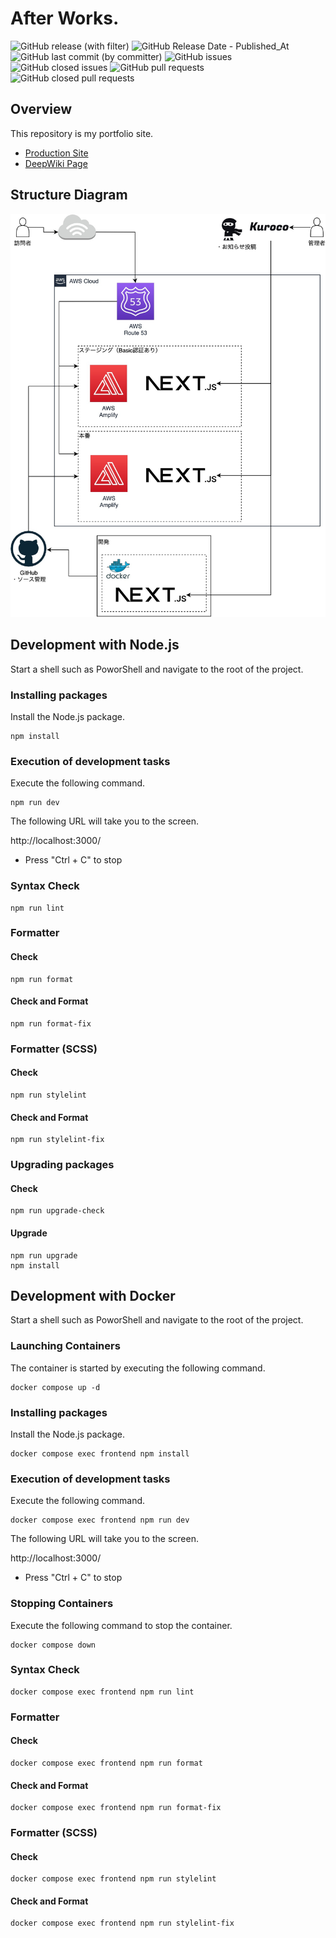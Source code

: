 # After Works.

![GitHub release (with filter)](https://img.shields.io/github/v/release/InumberX/after_works-v006) ![GitHub Release Date - Published_At](https://img.shields.io/github/release-date/InumberX/after_works-v006) ![GitHub last commit (by committer)](https://img.shields.io/github/last-commit/InumberX/after_works-v006) ![GitHub issues](https://img.shields.io/github/issues/InumberX/after_works-v006) ![GitHub closed issues](https://img.shields.io/github/issues-closed/InumberX/after_works-v006) ![GitHub pull requests](https://img.shields.io/github/issues-pr/InumberX/after_works-v006) ![GitHub closed pull requests](https://img.shields.io/github/issues-pr-closed/InumberX/after_works-v006)

## Overview

This repository is my portfolio site.

- [Production Site](https://afterworks.jp/)
- [DeepWiki Page](https://deepwiki.com/InumberX/after_works-v006)

## Structure Diagram

![Structure Diagram](readme/img/configuration_diagram.jpg)

## Development with Node.js

Start a shell such as PoworShell and navigate to the root of the project.

### Installing packages

Install the Node.js package.

```shell
npm install
```

### Execution of development tasks

Execute the following command.

```shell
npm run dev
```

The following URL will take you to the screen.

http://localhost:3000/

- Press "Ctrl + C" to stop

### Syntax Check

```shell
npm run lint
```

### Formatter

#### Check

```shell
npm run format
```

#### Check and Format

```shell
npm run format-fix
```

### Formatter (SCSS)

#### Check

```shell
npm run stylelint
```

#### Check and Format

```shell
npm run stylelint-fix
```

### Upgrading packages

#### Check

```shell
npm run upgrade-check
```

#### Upgrade

```shell
npm run upgrade
npm install
```

## Development with Docker

Start a shell such as PoworShell and navigate to the root of the project.

### Launching Containers

The container is started by executing the following command.

```shell
docker compose up -d
```

### Installing packages

Install the Node.js package.

```shell
docker compose exec frontend npm install
```

### Execution of development tasks

Execute the following command.

```shell
docker compose exec frontend npm run dev
```

The following URL will take you to the screen.

http://localhost:3000/

- Press "Ctrl + C" to stop

### Stopping Containers

Execute the following command to stop the container.

```shell
docker compose down
```

### Syntax Check

```shell
docker compose exec frontend npm run lint
```

### Formatter

#### Check

```shell
docker compose exec frontend npm run format
```

#### Check and Format

```shell
docker compose exec frontend npm run format-fix
```

### Formatter (SCSS)

#### Check

```shell
docker compose exec frontend npm run stylelint
```

#### Check and Format

```shell
docker compose exec frontend npm run stylelint-fix
```
